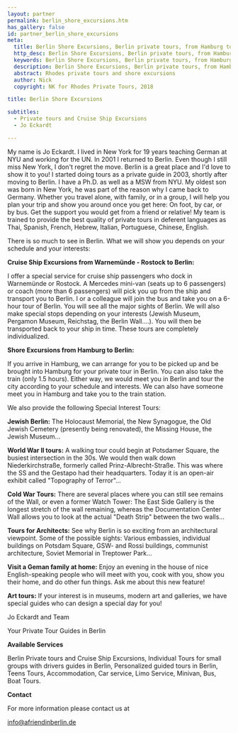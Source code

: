 ```yaml
---
layout: partner
permalink: berlin_shore_excursions.htm
has_gallery: false
id: partner_berlin_shore_excursions
meta:
  title: Berlin Shore Excursions, Berlin private tours, from Hamburg to Berlin, Warnemünde - Rostock to Berlin, Cruise Ship Excursions
  http_desc: Berlin Shore Excursions, Berlin private tours, from Hamburg to Berlin, Warnemünde - Rostock to Berlin, Cruise Ship Excursions
  keywords: Berlin Shore Excursions, Berlin private tours, from Hamburg to Berlin, Warnemünde - Rostock to Berlin, Cruise Ship Excursions
  description: Berlin Shore Excursions, Berlin private tours, from Hamburg to Berlin, Warnemünde - Rostock to Berlin, Cruise Ship Excursions
  abstract: Rhodes private tours and shore excursions
  author: Nick
  copyright: NK for Rhodes Private Tours, 2018

title: Berlin Shore Excursions

subtitles:
  - Private tours and Cruise Ship Excursions
  - Jo Eckardt

---
```

My name is Jo Eckardt. I lived in New York for 19 years teaching German at NYU and working for the UN. In 2001 I returned to Berlin. Even though I still miss New York, I don't regret the move. Berlin is a great place and I'd love to show it to you! I started doing tours as a private guide in 2003, shortly after moving to Berlin. I have a Ph.D. as well as a MSW from NYU. My oldest son was born in New York, he was part of the reason why I came back to Germany. Whether you travel alone, with family, or in a group, I will help you plan your trip and show you around once you get here: On foot, by car, or by bus. Get the support you would get from a friend or relative! My team is trained to provide the best quality of private tours in deferent languages as Thai, Spanish, French, Hebrew, Italian, Portuguese, Chinese, English.

There is so much to see in Berlin. What we will show you depends on your schedule and your interests:

**Cruise Ship Excursions from Warnemünde - Rostock to Berlin:**

I offer a special service for cruise ship passengers who dock in Warnemünde or Rostock. A Mercedes mini-van (seats up to 6 passengers) or coach (more than 6 passengers) will pick you up from the ship and transport you to Berlin. I or a colleague will join the bus and take you on a 6-hour tour of Berlin. You will see all the major sights of Berlin. We will also make special stops depending on your interests (Jewish Museum, Pergamon Museum, Reichstag, the Berlin Wall....). You will then be transported back to your ship in time. These tours are completely individualized.

**Shore Excursions from Hamburg to Berlin:**

If you arrive in Hamburg, we can arrange for you to be picked up and be brought into Hamburg for your private tour in Berlin. You can also take the train (only 1.5 hours). Either way, we would meet you in Berlin and tour the city according to your schedule and interests. We can also have someone meet you in Hamburg and take you to the train station.

We also provide the following Special Interest Tours:

**Jewish Berlin:** The Holocaust Memorial, the New Synagogue, the Old Jewish Cemetery (presently being renovated), the Missing House, the Jewish Museum...

**World War II tours:** A walking tour could begin at Potsdamer Square, the busiest intersection in the 30s. We would then walk down Niederkirchstraße, formerly called Prinz-Albrecht-Straße. This was where the SS and the Gestapo had their headquarters. Today it is an open-air exhibit called "Topography of Terror"...

**Cold War Tours:** There are several places where you can still see remains of the Wall, or even a former Watch Tower: The East Side Gallery is the longest stretch of the wall remaining, whereas the Documentation Center Wall allows you to look at the actual "Death Strip" between the two walls...

**Tours for Architects:** See why Berlin is so exciting from an architectural viewpoint. Some of the possible sights: Various embassies, individual buildings on Potsdam Square, GSW- and Rossi buildings, communist architecture, Soviet Memorial in Treptower Park...

**Visit a Geman family at home:** Enjoy an evening in the house of nice English-speaking people who will meet with you, cook with you, show you their home, and do other fun things. Ask me about this new feature!

**Art tours:** If your interest is in museums, modern art and galleries, we have special guides who can design a special day for you!

Jo Eckardt and Team

Your Private Tour Guides in Berlin

**Available Services**

Berlin Private tours and Cruise Ship Excursions, Individual Tours for small groups with drivers guides in Berlin, Personalized guided tours in Berlin, Teens Tours, Accommodation, Car service, Limo Service, Minivan, Bus, Boat Tours.

**Contact**

For more information please contact us at

[info@afriendinberlin.de](mailto:info@afriendinberlin.de?bcc=request@rhodesprivatetours.com "mailto:info@afriendinberlin.de")